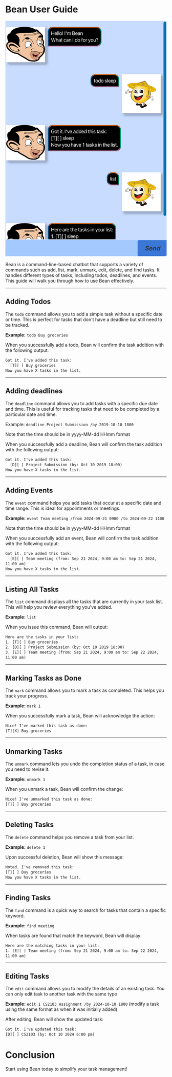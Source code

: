 # Bean User Guide
![Ui.png](../src/main/resources/images/Ui.png)

Bean is a command-line-based chatbot that supports a variety of commands such as add, list, mark, unmark, edit, delete, 
and find tasks. It handles different types of tasks, including todos, deadlines, and events. This guide will walk you through how to use Bean effectively.

---

## Adding Todos
The `todo` command allows you to add a simple task without a specific date or time. This is perfect for tasks that 
don't have a deadline but still need to be tracked.

**Example:** `todo Buy groceries`

When you successfully add a todo, Bean will confirm the task addition with the following output:

```
Got it. I've added this task:
  [T][ ] Buy groceries
Now you have X tasks in the list.
```

---

## Adding deadlines
The `deadline` command allows you to add tasks with a specific due date and time. This is useful for tracking tasks 
that need to be completed by a particular date and time.

Example: `deadline Project Submission /by 2019-10-10 1800`

Note that the time should be in yyyy-MM-dd HHmm format

When you successfully add a deadline, Bean will confirm the task addition with the following output:

```
Got it. I've added this task:
  [D][ ] Project Submission (by: Oct 10 2019 18:00)
Now you have X tasks in the list.
```


---

## Adding Events
The `event` command helps you add tasks that occur at a specific date and time range. This is ideal for appointments or meetings.

**Example:** `event Team meeting /from 2024-09-21 0900 /to 2024-09-22 1100`

Note that the time should be in yyyy-MM-dd HHmm format

When you successfully add an event, Bean will confirm the task addition with the following output:

```
Got it. I've added this task:
  [E][ ] Team meeting (from: Sep 21 2024, 9:00 am to: Sep 21 2024, 11:00 am)
Now you have X tasks in the list.
```

---

## Listing All Tasks
The `list` command displays all the tasks that are currently in your task list. This will help you review everything
you've added.

**Example:** `list`

When you issue this command, Bean will output:

```
Here are the tasks in your list:
1. [T][ ] Buy groceries
2. [D][ ] Project Submission (by: Oct 10 2019 18:00)
3. [E][ ] Team meeting (from: Sep 21 2024, 9:00 am to: Sep 22 2024, 11:00 am)
```


---

## Marking Tasks as Done
The `mark` command allows you to mark a task as completed. This helps you track your progress.

**Example:** `mark 1`

When you successfully mark a task, Bean will acknowledge the action:

```
Nice! I've marked this task as done:
[T][X] Buy groceries
```

---

## Unmarking Tasks
The `unmark` command lets you undo the completion status of a task, in case you need to revise it.

**Example:** `unmark 1`

When you unmark a task, Bean will confirm the change:

```
Nice! I've unmarked this task as done:
[T][ ] Buy groceries
```

---

## Deleting Tasks
The `delete` command helps you remove a task from your list.

**Example:** `delete 1`

Upon successful deletion, Bean will show this message:
```
Noted. I've removed this task:
[T][ ] Buy groceries
Now you have X tasks in the list.
```

---

## Finding Tasks
The `find` command is a quick way to search for tasks that contain a specific keyword.

**Example:** `find meeting`

When tasks are found that match the keyword, Bean will display:
```
Here are the matching tasks in your list:
1. [E][ ] Team meeting (from: Sep 21 2024, 9:00 am to: Sep 22 2024, 11:00 am)
```

---

## Editing Tasks
The `edit` command allows you to modify the details of an existing task. You can only edit task to another task with 
the same type

**Example:** `edit 1 CS2103 Assignment /by 2024-10-10 1800` (modify a task using the same format as when it was initially added)

After editing, Bean will show the updated task:
```
Got it. I've updated this task:
[D][ ] CS2103 (by: Oct 10 2024 6:00 pm)

```

# Conclusion

Start using Bean today to simplify your task management!